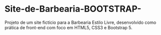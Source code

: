 # Site-de-Barbearia-BOOTSTRAP-
Projeto de um site fictício para a Barbearia Estilo Livre, desenvolvido como prática de front-end com foco em HTML5, CSS3 e Bootstrap 5.
